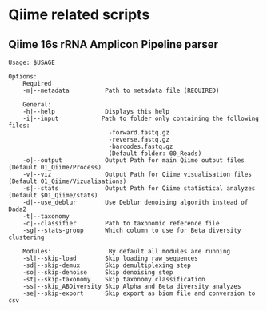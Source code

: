 # Qiime related scripts

## Qiime 16s rRNA Amplicon Pipeline parser

    Usage: $USAGE

    Options:
        Required
        -m|--metadata          Path to metadata file (REQUIRED)    
        
        General:
        -h|--help              Displays this help
        -i|--input            Path to folder only containing the following files:
                                -forward.fastq.gz
                                -reverse.fastq.gz
                                -barcodes.fastq.gz 
                                (Default folder: 00_Reads)
        -o|--output            Output Path for main Qiime output files (Default 01_Qiime/Process)
        -v|--viz               Output Path for Qiime visualisation files (Default 01_Qiime/Vizualisations)
        -s|--stats             Output Path for Qiime statistical analyzes (Default $01_Qiime/stats)
        -d|--use_deblur        Use Deblur denoising algorith instead of Dada2
        -t|--taxonomy          
        -c|--classifier        Path to taxonomic reference file
        -sg|--stats-group      Which column to use for Beta diversity clustering    
        
        Modules:                By default all modules are running
        -sl|--skip-load        Skip loading raw sequences
        -sd|--skip-demux       Skip demultiplexing step
        -so|--skip-denoise     Skip denoising step
        -st|--skip-taxonomy    Skip taxonomy classification
        -ss|--skip_ABDiversity Skip Alpha and Beta diversity analyzes
        -se|--skip-export      Skip export as biom file and conversion to csv

